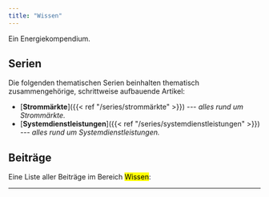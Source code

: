 ```yaml
---
title: "Wissen"
---
```


Ein Energiekompendium.

## Serien

Die folgenden thematischen Serien beinhalten thematisch zusammengehörige, schrittweise aufbauende Artikel:

- [**Strommärkte**]({{< ref "/series/strommärkte" >}}) --- _alles rund um Strommärkte._
- [**Systemdienstleistungen**]({{< ref "/series/systemdienstleistungen" >}}) --- _alles rund um Systemdienstleistungen._

## Beiträge

Eine Liste aller Beiträge im Bereich <mark>Wissen</mark>:

---
